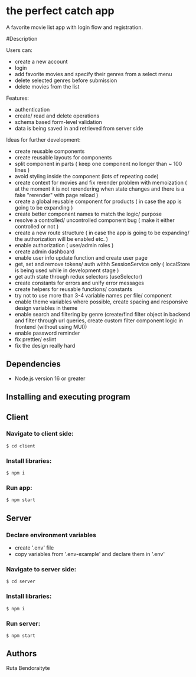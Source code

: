 # the perfect catch app

A favorite movie list app with login flow and registration.

#Description

Users can:
* create a new account
* login
* add favorite movies and specify their genres from a select menu
* delete selected genres before submission
* delete movies from the list

Features:
* authentication
* create/ read and delete operations
* schema based form-level validation
* data is being saved in and retrieved from server side

Ideas for further development:
* create reusable components
* create reusable layouts for components
* split component in parts ( keep one component no longer than ~ 100 lines )
* avoid styling inside the component (lots of repeating code)
* create context for movies and fix rerender problem with memoization ( at the moment it is not rerendering when state changes and there is a fake "rerender" with page reload )
* create a global reusable component for products ( in case the app is going to be expanding )
* create better component names to match the logic/ purpose
* resolve a controlled/ uncontrolled component bug ( make it either controlled or not )
* create a new route structure ( in case the app is going to be expanding/ the authorization will be enabled etc. )
* enable authorization ( user/admin roles )
* create admin dashboard
* enable user info update function and create user page
* get, set and remove tokens/ auth withh SessionService only ( localStore is being used while in development stage )
* get auth state through redux selectors (useSelector)
* create constants for errors and unify error messages
* create helpers for reusable functions/ constants
* try not to use more than 3-4 variable names per file/ component
* enable theme variables where possible, create spacing and responsive design variables in theme
* enable search and filtering by genre (create/find filter object in backend and filter through url queries, create custom filter component logic in frontend (without using MUI))
* enable password reminder
* fix prettier/ eslint
* fix the design really hard

## Dependencies

* Node.js version 16 or greater

## Installing and executing program

## Client

### Navigate to client side: 
```
$ cd client
```
### Install libraries:
```
$ npm i
```
### Run app:
```
$ npm start
```
## Server

### Declare environment variables

* create '.env' file
* copy variables from '.env-example' and declare them in '.env'

### Navigate to server side: 
```
$ cd server
```
### Install libraries:
```
$ npm i
```
### Run server:
```
$ npm start
```

## Authors

Ruta Bendoraityte

